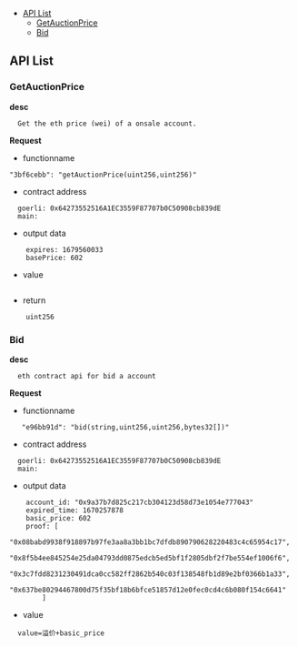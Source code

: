 
* [API List](#API-List)
    * [GetAuctionPrice](#GetAuctionPrice)
    * [Bid](#Bid)
    
## API List

### GetAuctionPrice
**desc**
```
  Get the eth price (wei) of a onsale account.
```
**Request**
* functionname
```
"3bf6cebb": "getAuctionPrice(uint256,uint256)"
```
* contract address
```
  goerli: 0x64273552516A1EC3559F87707b0C50908cb839dE
  main: 
```
* output data
```
    expires: 1679560033
    basePrice: 602
```
* value
```
```
* return
```
    uint256
```

### Bid
**desc**
```
  eth contract api for bid a account
```
**Request**
* functionname
```
   "e96bb91d": "bid(string,uint256,uint256,bytes32[])"
```
* contract address
```
  goerli: 0x64273552516A1EC3559F87707b0C50908cb839dE
  main: 
```
* output data
```
    account_id: "0x9a37b7d825c217cb304123d58d73e1054e777043"
    expired_time: 1670257878
    basic_price: 602
    proof: [
            "0x08babd9938f918897b97fe3aa8a3bb1bc7dfdb890790628220483c4c65954c17",
            "0x8f5b4ee845254e25da04793dd0875edcb5ed5bf1f2805dbf2f7be554ef1006f6",
            "0x3c7fdd8231230491dca0cc582ff2862b540c03f138548fb1d89e2bf0366b1a33",
            "0x637be80294467800d75f35bf18b6bfce51857d12e0fec0cd4c6b080f154c6641"
        ]
```
* value
```
  value=溢价+basic_price
```